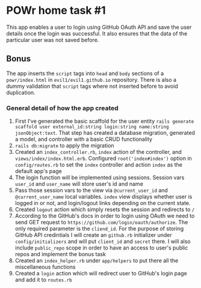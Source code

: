 # POWr home task #1

This app enables a user to login using GitHub OAuth API and save the user details once the login was successful.
It also ensures that the data of the particular user was not saved before.

## Bonus  
The app inserts the `script` tags into `head` and `body` sections of a `powr/index.html` in `evil1/evil1.github.io` repository.
There is also a dummy validation that `script` tags where not inserted before to avoid duplication.

### General detail of how the app created
1. First I've generated the basic scaffold for the user entity `rails generate scaffold user external_id:string login:string name:string jsonObject:text`.
That step has created a database migration, generated a model, and controller with a basic CRUD functionality
2. `rails db:migrate` to apply the migration
3. Created an `index_controller.rb`, `index` action of the controller, and `views/index/index.html.erb`. Configured `root('index#index')` option in `config/routes.rb`
 to set the `index` controller and action `index` as the default app's page
4. The login function will be implemented using sessions. Session vars `user_id` and `user_name` will store user's id and name
5. Pass those session vars to the view via `@current_user_id` and `@current_user_name` local variables. `index` view displays whether 
user is logged in or not, and login/logout links depending on the current state. 
6. Created `logout` action which simply resets the session and redirects to `/`
7. According to the GitHub's docs in order to login using OAuth we need to send GET request to `https://github.com/login/oauth/authorize`.
The only required parameter is the `cliend_id`. For the purpose of storing GitHub API credintials I will create an `github.rb` initializer
under `config/initializers` and will put `client_id` and `secret` there. I will also include `public_repo` scope
in order to have an access to user's public repos and implement the bonus task
8. Created an `index_helper.rb` under `app/helpers` to put there all the miscellaneous functions
9. Created a `login` action which will redirect user to GitHub's login page and add it to `routes.rb` 
